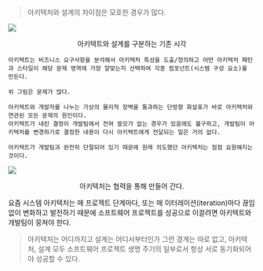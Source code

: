 > 아키텍처와 설계의 차이점은 모호한 경우가 많다.

![](https://i.imgur.com/QMR2yvX.png)
<center>아키텍트와 설계를 구분하는 기존 시각</center>

```
아키텍트는 비즈니스 요구사항을 분석해서 아키텍처 특성을 도출/정의하고 어떤 아키텍처 패턴과 스타일이 해당 문제 영역에 가장 알맞는지 선택하여 각종 컴포넌트(시스템 구성 요소)를 만든다.

위 그림은 문제가 많다.

아키텍트와 개발자를 나누는 가상의 물리적 장벽을 통과하는 단방향 화살표가 바로 아키텍처와 연관된 모든 문제의 원인이다.
아키텍트가 내린 결정이 개발팀에서 전혀 쓸모가 없는 경우가 있음에도 불구하고, 개발팀이 아키텍처를 변경하기로 결정한 내용이 다시 아키텍트에게 전달되는 일은 거의 없다.

아키텍트가 개발팀과 완전히 단절되어 있기 때문에 원래 의도했던 아키텍처는 점점 요원해지는 것이다.
```

![](https://i.imgur.com/tM8JaA6.png)
<center>아키텍처는 협력을 통해 만들어 간다.</center>

요즘 시스템 아키텍처는 매 프로젝트 단계마다, 또는 매 이터레이션(iteration)마다 끊임없이 변화하고 발전하기 때문에 소프트웨어 프로젝트를 성공으로 이끌려면 아키텍트와 개발팀이 뭉쳐야 한다.

> 아키텍처는 어디까지고 설계는 어디서부터인가
> 그런 경계는 따로 없고, 아키텍처, 설계 모두 소프트웨어 프로젝트 생명 주기의 일부로서 항상 서로 동기화되어야 성공할 수 있다.